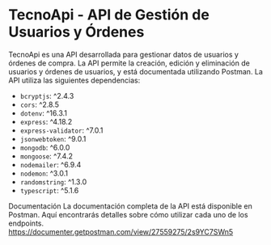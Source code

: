 # TecnoApi - API de Gestión de Usuarios y Órdenes

TecnoApi es una API desarrollada para gestionar datos de usuarios y órdenes de compra. La API permite la creación, edición y eliminación de usuarios y órdenes de usuarios, y está documentada utilizando Postman. La API utiliza las siguientes dependencias:

- `bcryptjs`: ^2.4.3
- `cors`: ^2.8.5
- `dotenv`: ^16.3.1
- `express`: ^4.18.2
- `express-validator`: ^7.0.1
- `jsonwebtoken`: ^9.0.1
- `mongodb`: ^6.0.0
- `mongoose`: ^7.4.2
- `nodemailer`: ^6.9.4
- `nodemon`: ^3.0.1
- `randomstring`: ^1.3.0
- `typescript`: ^5.1.6


Documentación
La documentación completa de la API está disponible en Postman. Aquí encontrarás detalles sobre cómo utilizar cada uno de los endpoints.  
https://documenter.getpostman.com/view/27559275/2s9YC7SWn5
